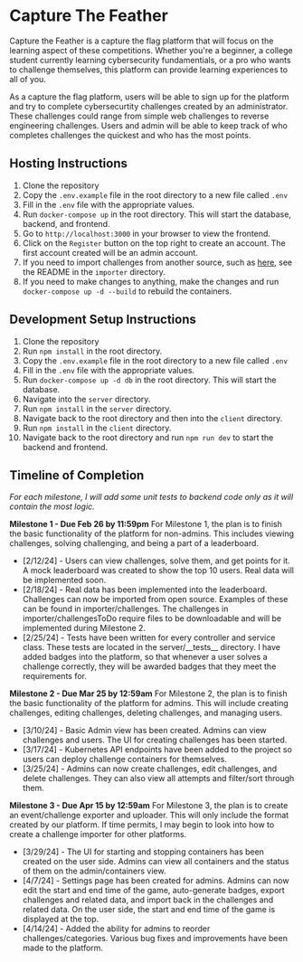 # Capture The Feather

Capture the Feather is a capture the flag platform that will focus on the learning aspect of these competitions. Whether you're a beginner, a college student currently learning cybersecurity fundamentials, or a pro who wants to challenge themselves, this platform can provide learning experiences to all of you.

As a capture the flag platform, users will be able to sign up for the platform and try to complete cybersecurtity challenges created by an administrator. These challenges could range from simple web challenges to reverse engineering challenges. Users and admin will be able to keep track of who completes challenges the quickest and who has the most points.

## Hosting Instructions

1. Clone the repository
1. Copy the `.env.example` file in the root directory to a new file called `.env`
1. Fill in the `.env` file with the appropriate values.
1. Run `docker-compose up` in the root directory. This will start the database, backend, and frontend.
1. Go to `http://localhost:3000` in your browser to view the frontend.
1. Click on the `Register` button on the top right to create an account. The first account created will be an admin account.
1. If you need to import challenges from another source, such as [here](https://github.com/csivitu/ctf-challenges/tree/master), see the README in the `importer` directory.
1. If you need to make changes to anything, make the changes and run `docker-compose up -d --build` to rebuild the containers.

## Development Setup Instructions

1. Clone the repository
1. Run `npm install` in the root directory.
1. Copy the `.env.example` file in the root directory to a new file called `.env`
1. Fill in the `.env` file with the appropriate values.
1. Run `docker-compose up -d db` in the root directory. This will start the database.
1. Navigate into the `server` directory.
1. Run `npm install` in the `server` directory.
1. Navigate back to the root directory and then into the `client` directory.
1. Run `npm install` in the `client` directory.
1. Navigate back to the root directory and run `npm run dev` to start the backend and frontend.

## Timeline of Completion

_For each milestone, I will add some unit tests to backend code only as it will contain the most logic._

**Milestone 1 - Due Feb 26 by 11:59pm**
For Milestone 1, the plan is to finish the basic functionality of the platform for non-admins. This includes viewing challenges, solving challenging, and being a part of a leaderboard.

-   [2/12/24] - Users can view challenges, solve them, and get points for it. A mock leaderboard was created to show the top 10 users. Real data will be implemented soon.
-   [2/18/24] - Real data has been implemented into the leaderboard. Challenges can now be imported from open source. Examples of these can be found in importer/challenges. The challenges in importer/challengesToDo require files to be downloadable and will be implemented during Milestone 2.
-   [2/25/24] - Tests have been written for every controller and service class. These tests are located in the server/\_\_tests\_\_ directory. I have added badges into the platform, so that whenever a user solves a challenge correctly, they will be awarded badges that they meet the requirements for.

**Milestone 2 - Due Mar 25 by 12:59am**
For Milestone 2, the plan is to finish the basic functionality of the platform for admins. This will include creating challenges, editing challenges, deleting challenges, and managing users.

-   [3/10/24] - Basic Admin view has been created. Admins can view challenges and users. The UI for creating challenges has been started.
-   [3/17/24] - Kubernetes API endpoints have been added to the project so users can deploy challenge containers for themselves.
-   [3/25/24] - Admins can now create challenges, edit challenges, and delete challenges. They can also view all attempts and filter/sort through them.

**Milestone 3 - Due Apr 15 by 12:59am**
For Milestone 3, the plan is to create an event/challenge exporter and uploader. This will only include the format created by our platform. If time permits, I may begin to look into how to create a challenge importer for other platforms.

-   [3/29/24] - The UI for starting and stopping containers has been created on the user side. Admins can view all containers and the status of them on the admin/containers view.
-   [4/7/24] - Settings page has been created for admins. Admins can now edit the start and end time of the game, auto-generate badges, export challenges and related data, and import back in the challenges and related data. On the user side, the start and end time of the game is displayed at the top.
-   [4/14/24] - Added the ability for admins to reorder challenges/categories. Various bug fixes and improvements have been made to the platform.
